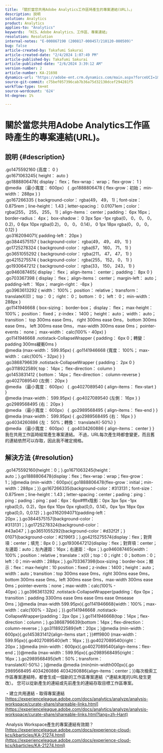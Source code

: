 ```yaml
---
title: 「關於當您共用Adobe Analytics工作區時產生的專案連結(URL)。」
description: 說明
solution: Analytics
product: Analytics
applies-to: "Analytics"
keywords: 「KCS、Adobe Analytics、工作區、專案連結」
resolution: Resolution
internal-notes: "E-000867190 (200817-000457/210120-000509)"
bug: false
article-created-by: Takafumi Sakurai
article-created-date: "2/4/2024 1:07:49 PM"
article-published-by: Takafumi Sakurai
article-published-date: "2/6/2024 3:39:12 AM"
version-number: 2
article-number: KA-21698
dynamics-url: "https://adobe-ent.crm.dynamics.com/main.aspx?forceUCI=1&pagetype=entityrecord&etn=knowledgearticle&id=1cca2862-5ec3-ee11-9079-6045bd006268"
source-git-commit: c75bef057396cab7b36a75d32130dcef294281f5
workflow-type: tm+mt
source-wordcount: '624'
ht-degree: 1%

---
```


# 關於當您共用Adobe Analytics工作區時產生的專案連結(URL)。

## 說明 {#description}

.go1475592160 {高度： 0 }<br>.go1671063245{ height： auto }<br>.go1888806478{ display： flex； flex-wrap： wrap； flex-grow： 1 }<br>@media （最小寬度： 600px） { .go1888806478 { flex-grow：初始； min-width： 288px } }<br>.go167266335 { background-color： rgba(49， 49， 1)；font-size： 0.875rem；line-height： 1.43；letter-spacing： 0.01071em；color： rgba(255， 255， 255， 1)；align-items： center；padding： 6px 16px；border-radius： 4px； box-shadow： 0 3px 5px -1px rgba(0， 0， 0， 0， 0.2)，0 6px 10px rgba(0.2)， 0， 0， 0.14)， 0 1px 18px rgba(0， 0， 0， 0.12) }<br>.go3162094071{ padding-left： 20px }<br>.go3844575157 { background-color： rgba(49， 49， 49， 1) }<br>.go1725278324 { background-color： rgba(67， 160， 71， 1) }<br>.go3651055292 { background-color： rgba(211， 47， 47， 1) }<br>.go4215275574 { background-color： rgba(255， 152， 0， 1) }<br>.go1930647212 { background-color： rgba(33， 150， 243， 1) }<br>.go946087465{ display： flex； align-items： center； padding： 8px 0 }<br>.go703367398 { display： flex； align-items： center； margin-left： auto； padding-left： 16px； margin-right： -8px }<br>.go3963613292 { width： 100%； position： relative； transform： translateX(0)； top： 0； right： 0； bottom： 0； left： 0； min-width： 288px }<br>.go1141946668 { box-sizing： border-box； display： flex； max-height： 100%； position： fixed； z-index： 1400； height： auto； width： auto； transition： top 300ms ease 0ms， right 300ms ease 0ms， bottom 300ms ease 0ms， left 300ms ease 0ms， max-width 300ms ease 0ms； pointer-events： none； max-width： calc(100% - 40px) }<br>.go1141946668 .notistack-CollapseWrapper { padding： 6px 0；轉變： padding 300ms緩衝0ms }<br>@media (max-width： 599.95px) { .go1141946668 {寬度： 100%； max-width： calc(100% - 32px) } }<br>.go3868796639 .notistack-CollapseWrapper { padding： 2px 0 }<br>.go3118922589{ top： 14px； flex-direction： column }<br>.go1453831412 { bottom： 14px； flex-direction： column-reverse }<br>.go4027089540 {左側： 20px }<br>@media （最小寬度： 600px） { .go4027089540 { align-items： flex-start } }<br>@media (max-width： 599.95px) { .go4027089540 {左側： 16px } }<br>.go2989568495 {右： 20px }<br>@media （最小寬度： 600px） { .go2989568495 { align-items： flex-end } }<br>@media (max-width： 599.95px) { .go2989568495 {右： 16px } }<br>.go4034260886 {左： 50%；轉換： translateX(-50%) }<br>@media （最小寬度： 600px） { .go4034260886 { align-items： center } }我在共用工作區時經常產生專案連結。 不過，URL每次產生時都會變更，而且舊的連結依然可以存取，因此我不確定規格。

## 解決方法 {#resolution}

.go1475592160{height：0；}.go1671063245{height：auto；}.go1888806478{display：flex；flex-wrap：wrap；flex-grow：1；}@media (min-width：600px){.go1888806478{flex-grow：initial；min-width：288px；}}.go167266335{background-color：#313131；font-size：0.875rem；line-height：1.43；letter-spacing：center；pading：ping：ping：pading：ping：pad：6px：6px#fffx陰影：0px 3px 5px -1px rgba(0,0，0.2)，0px 6px 10px 0px rgba(0,0，0.14)，0px 1px 18px 0px rgba(0,0，0,0.12)；}.go3162094071{padding-left：20px；}.go3844575157{background-color：#313131；}.go1725278324{background-color：#43a047；}.go3651055292{background-color：#d32f2f；} 01071{background-color：#2196f3；}.go4215275574{display：flex；對齊項：center；填充：8px 0；}.go1930647212{display：flex；對齊項：center；左邊距：auto；左內邊距：16px；右邊距：-8px；}.go946087465{width：100%；position：relative；translate：x(0)；top：0；right：0；bottom：0；left：0；min-width：288px；}.go703367398{box-sizing：border-box；顯示：flex：max-height：10 position：fixed；z-index：1400；height：auto；width：auto；transition：top 300ms ease 0ms，right 300ms ease 0ms，bottom 300ms ease 0ms，left 300ms ease 0ms，max-width 300ms ease 0ms；pointer-events：none；max-width：calc(100% - 40px)；}.go3963613292 .notistack-CollapseWrapper{padding：6px 0px；transition：padding 3300ms ease 0ms ease 0ms ease 0msease 0ms；}@media (max-width 599.95px){.go1141946668{width：100%；max-width：calc(100% - 32px)；}}.go1141946668 .notistack-CollapseWrapper{padding：2px 0px；}.go1141946668{top：14px；flex-direction：column；}.go3868796639{bottom：14px；flex-direction：column-reverse；}.go3118922589{left：20px；}@media (min-width：600px){.go1453831412{align-items start；}}#ff9800 (max-width：599.95px){.go4027089540{left：16px；}}.go4027089540{right：20px；}@media (min-width：600px){.go4027089540{align-items：flex-end；}}@media (max-width：599.95px){.go2989568495{right：16px；}.go2989568495{left：50%；transform：translateX(-50%)；}@media @media (min(min-width000px){.go 2989568495 4034260886 4034260886{align-items：center；}}每次檢索工作區專案連結時，都會生成一個新的工作區專案連結（\*連結末尾的URL發生更改）。 您可以從新產生的連結或先前產生的連結存取目標工作區專案。

・建立共用連結 - 取得專案連結
[https://experienceleague.adobe.com/docs/analytics/analyze/analysis-workspace/curate-share/shareable-links.html](https://experienceleague.adobe.com/docs/analytics/analyze/analysis-workspace/curate-share/shareable-links.html?lang=zh-Hant)

·Analysis Workspace產生的專案連結有效期？
[https://experienceleague.adobe.com/docs/experience-cloud-kcs/kbarticles/KA-21274.html](https://experienceleague.adobe.com/docs/experience-cloud-kcs/kbarticles/KA-21274.html)
